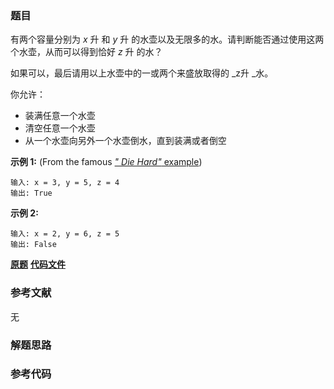 ### 题目
有两个容量分别为  _x_ 升 和 _y_ 升 的水壶以及无限多的水。请判断能否通过使用这两个水壶，从而可以得到恰好  _z_ 升 的水？

如果可以，最后请用以上水壶中的一或两个来盛放取得的  _z升  _水。

你允许：

  * 装满任意一个水壶
  * 清空任意一个水壶
  * 从一个水壶向另外一个水壶倒水，直到装满或者倒空

**示例 1:** (From the famous [_" Die Hard"_
example](https://www.youtube.com/watch?v=BVtQNK_ZUJg))

    
    
    输入: x = 3, y = 5, z = 4
    输出: True
    

**示例 2:**

    
    
    输入: x = 2, y = 6, z = 5
    输出: False
    

 **[原题](https://leetcode-cn.com/problems/water-and-jug-problem/)**    **[代码文件]()**


### 参考文献
无

### 解题思路




### 参考代码

```go


```





